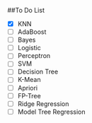 ##To Do List

- [x] KNN
- [ ] AdaBoost
- [ ] Bayes
- [ ] Logistic
- [ ] Perceptron
- [ ] SVM
- [ ] Decision Tree
- [ ] K-Mean
- [ ] Apriori
- [ ] FP-Tree
- [ ] Ridge Regression
- [ ] Model Tree Regression